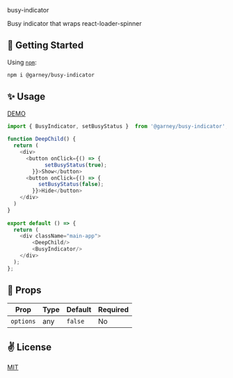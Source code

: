 busy-indicator

Busy indicator that wraps react-loader-spinner

## 🚀 Getting Started

Using [`npm`]():

```bash
npm i @garney/busy-indicator
```

## ✨ Usage
[DEMO](https://codesandbox.io/s/busy-indicator-demo-4q5v1)
```javascript
import { BusyIndicator, setBusyStatus }  from '@garney/busy-indicator';
 
function DeepChild() {
  return (
    <div>
      <button onClick={() => {
            setBusyStatus(true);
        }}>Show</button>
      <button onClick={() => {
          setBusyStatus(false);
        }}>Hide</button>
    </div>
  )
}
 
export default () => {
  return (
    <div className="main-app">
        <DeepChild/>
        <BusyIndicator/>
    </div>
  );
};
```

## 📌 Props

Prop                  | Type     | Default                   | Required
--------------------- | -------- | ------------------------- | --------
`options`|any|`false`|No

## ✌️ License
[MIT](https://opensource.org/licenses/MIT)
